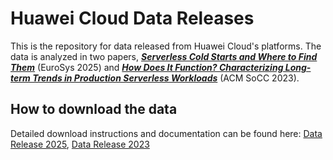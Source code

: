 # Huawei Cloud Data Releases

This is the repository for data released from Huawei Cloud's platforms. The data is analyzed in two papers, 
<a href="https://github.com/sir-lab/data-release/blob/main/EuroSys_2025_Serverless_Cold_Starts_and_Where_to_Find_Them.pdf" download> ***Serverless Cold Starts and Where to Find Them***</a> (EuroSys 2025) and <a href="https://dl.acm.org/doi/10.1145/3620678.3624783" download> ***How Does It Function? Characterizing Long-term Trends in Production Serverless Workloads***</a> (ACM SoCC 2023). 

## How to download the data

Detailed download instructions and documentation can be found here: <a href="https://github.com/sir-lab/data-release/blob/main/README_data_release_2025"> Data Release 2025</a>, <a href="https://github.com/sir-lab/data-release/blob/main/README_data_release_2023"> Data Release 2023</a>

